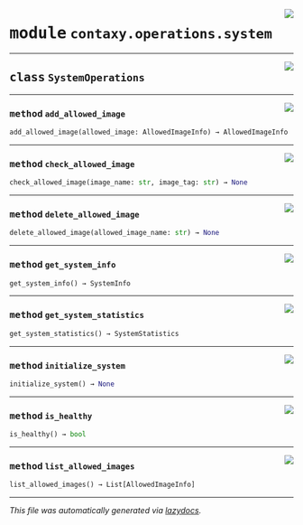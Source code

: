 <!-- markdownlint-disable -->

<a href="https://github.com/ml-tooling/contaxy/blob/main/backend/src/contaxy/operations/system.py#L0"><img align="right" style="float:right;" src="https://img.shields.io/badge/-source-cccccc?style=flat-square"></a>

# <kbd>module</kbd> `contaxy.operations.system`






---

<a href="https://github.com/ml-tooling/contaxy/blob/main/backend/src/contaxy/operations/system.py#L7"><img align="right" style="float:right;" src="https://img.shields.io/badge/-source-cccccc?style=flat-square"></a>

## <kbd>class</kbd> `SystemOperations`







---

<a href="https://github.com/ml-tooling/contaxy/blob/main/backend/src/contaxy/operations/system.py#L28"><img align="right" style="float:right;" src="https://img.shields.io/badge/-source-cccccc?style=flat-square"></a>

### <kbd>method</kbd> `add_allowed_image`

```python
add_allowed_image(allowed_image: AllowedImageInfo) → AllowedImageInfo
```





---

<a href="https://github.com/ml-tooling/contaxy/blob/main/backend/src/contaxy/operations/system.py#L36"><img align="right" style="float:right;" src="https://img.shields.io/badge/-source-cccccc?style=flat-square"></a>

### <kbd>method</kbd> `check_allowed_image`

```python
check_allowed_image(image_name: str, image_tag: str) → None
```





---

<a href="https://github.com/ml-tooling/contaxy/blob/main/backend/src/contaxy/operations/system.py#L32"><img align="right" style="float:right;" src="https://img.shields.io/badge/-source-cccccc?style=flat-square"></a>

### <kbd>method</kbd> `delete_allowed_image`

```python
delete_allowed_image(allowed_image_name: str) → None
```





---

<a href="https://github.com/ml-tooling/contaxy/blob/main/backend/src/contaxy/operations/system.py#L8"><img align="right" style="float:right;" src="https://img.shields.io/badge/-source-cccccc?style=flat-square"></a>

### <kbd>method</kbd> `get_system_info`

```python
get_system_info() → SystemInfo
```





---

<a href="https://github.com/ml-tooling/contaxy/blob/main/backend/src/contaxy/operations/system.py#L16"><img align="right" style="float:right;" src="https://img.shields.io/badge/-source-cccccc?style=flat-square"></a>

### <kbd>method</kbd> `get_system_statistics`

```python
get_system_statistics() → SystemStatistics
```





---

<a href="https://github.com/ml-tooling/contaxy/blob/main/backend/src/contaxy/operations/system.py#L20"><img align="right" style="float:right;" src="https://img.shields.io/badge/-source-cccccc?style=flat-square"></a>

### <kbd>method</kbd> `initialize_system`

```python
initialize_system() → None
```





---

<a href="https://github.com/ml-tooling/contaxy/blob/main/backend/src/contaxy/operations/system.py#L12"><img align="right" style="float:right;" src="https://img.shields.io/badge/-source-cccccc?style=flat-square"></a>

### <kbd>method</kbd> `is_healthy`

```python
is_healthy() → bool
```





---

<a href="https://github.com/ml-tooling/contaxy/blob/main/backend/src/contaxy/operations/system.py#L24"><img align="right" style="float:right;" src="https://img.shields.io/badge/-source-cccccc?style=flat-square"></a>

### <kbd>method</kbd> `list_allowed_images`

```python
list_allowed_images() → List[AllowedImageInfo]
```








---

_This file was automatically generated via [lazydocs](https://github.com/ml-tooling/lazydocs)._
